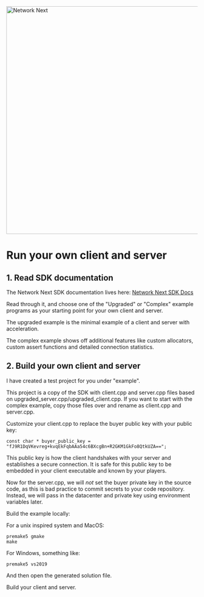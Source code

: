 <img src="https://static.wixstatic.com/media/799fd4_0512b6edaeea4017a35613b4c0e9fc0b~mv2.jpg/v1/fill/w_1200,h_140,al_c,q_80,usm_0.66_1.00_0.01/networknext_logo_colour_black_RGB_tightc.jpg" alt="Network Next" width="600"/>

<br>

# Run your own client and server

## 1. Read SDK documentation

The Network Next SDK documentation lives here: [Network Next SDK Docs](https://network-next-sdk.readthedocs-hosted.com/en/latest/)

Read through it, and choose one of the "Upgraded" or "Complex" example programs as your starting point for your own client and server.

The upgraded example is the minimal example of a client and server with acceleration.

The complex example shows off additional features like custom allocators, custom assert functions and detailed connection statistics.

## 2. Build your own client and server

I have created a test project for you under "example". 

This project is a copy of the SDK with client.cpp and server.cpp files based on upgraded_server.cpp/upgraded_client.cpp. If you want to start with the complex example, copy those files over and rename as client.cpp and server.cpp.

Customize your client.cpp to replace the buyer public key with your public key:

```
const char * buyer_public_key = "fJ9R1DqVKevreg+kvqEkFqbAAa54c6BXcgBn+R2GKM1GkFo8QtkUZA==";
```

This public key is how the client handshakes with your server and establishes a secure connection. It is safe for this public key to be embedded in your client executable and known by your players.

Now for the server.cpp, we will _not_ set the buyer private key in the source code, as this is bad practice to commit secrets to your code repository. Instead, we will pass in the datacenter and private key using environment variables later.

Build the example locally:

For a unix inspired system and MacOS:

```
premake5 gmake
make
```

For Windows, something like:

```
premake5 vs2019
```

And then open the generated solution file.

Build your client and server.


